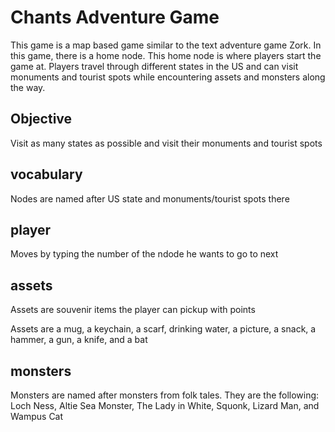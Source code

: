 # Chants Adventure Game

This game is a map based game similar to the text adventure game Zork. In this game, there is a home node. This home node is where players start the game at. Players travel through different states in the US and can visit monuments and tourist spots while encountering assets and monsters along the way. 

## Objective
Visit as many states as possible and visit their monuments and tourist spots
## vocabulary
Nodes are named after US state and monuments/tourist spots there
## player
Moves by typing the number of the ndode he wants to go to next
## assets

Assets are souvenir items the player can pickup with points

Assets are a mug, a keychain, a scarf, drinking water, a picture, a snack, a hammer, a gun, a knife, and a bat


## monsters
Monsters are named after monsters from folk tales.
They are the following: Loch Ness, Altie Sea Monster, The Lady in White, Squonk, Lizard Man, and Wampus Cat


